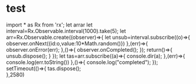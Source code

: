# test
import * as Rx from 'rx';
let arrar
let interval=Rx.Observable.interval(1000).take(5);
let arr=Rx.Observable.create((observer)=>{
    let unsub=interval.subscribe((o)=>{
        observer.onNext({id:o,value:10*Math.random()})
    },(err)=>{
        observer.onError(err);
    },()=>{
        observer.onCompleted();
    });
    return()=>{
        unsub.dispose();
    }
});
let tas=arr.subscribe((a)=>{
    console.dir(a);
},(err)=>{
    console.log(err.toString())
},()=>{
    console.log("completed");
});
setTimeout(()=>{
    tas.dispose();    
},2580)

